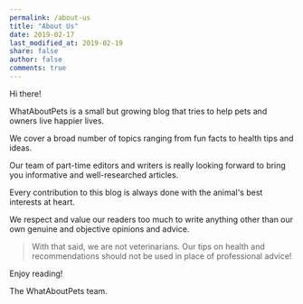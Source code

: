 ```yaml
---
permalink: /about-us
title: "About Us"
date: 2019-02-17
last_modified_at: 2019-02-19
share: false
author: false
comments: true
---
```


Hi there!

WhatAboutPets is a small but growing blog that tries to help pets and owners live happier lives.

We cover a broad number of topics ranging from fun facts to health tips and ideas.

Our team of part-time editors and writers is really looking forward to bring you informative and well-researched articles.

Every contribution to this blog is always done with the animal's best interests at heart.

We respect and value our readers too much to write anything other than our own genuine and objective opinions and advice.

> With that said, we are not veterinarians. Our tips on health and recommendations should not be used in place of professional advice!

Enjoy reading!

The WhatAboutPets team.

